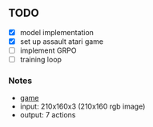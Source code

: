 ## TODO
- [x] model implementation
- [x] set up assault atari game
- [ ] implement GRPO
- [ ] training loop

### Notes
- [game](https://ale.farama.org/environments/assault/)
- input: 210x160x3 (210x160 rgb image)
- output: 7 actions
